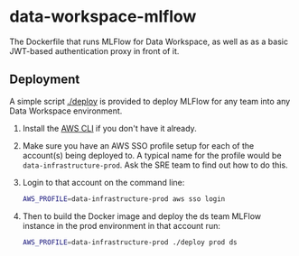 # data-workspace-mlflow

The Dockerfile that runs MLFlow for Data Workspace, as well as as a basic JWT-based authentication proxy in front of it.


## Deployment

A simple script [./deploy](deploy) is provided to deploy MLFlow for any team into any Data Workspace environment.

1. Install the [AWS CLI](https://docs.aws.amazon.com/cli/latest/userguide/getting-started-install.html) if you don't have it already.

2. Make sure you have an AWS SSO profile setup for each of the account(s) being deployed to. A typical name for the profile would be `data-infrastructure-prod`. Ask the SRE team to find out how to do this.

3. Login to that account on the command line:

   ```bash
   AWS_PROFILE=data-infrastructure-prod aws sso login
   ```

4. Then to build the Docker image and deploy the ds team MLFlow instance in the prod environment in that account run:

   ```bash
   AWS_PROFILE=data-infrastructure-prod ./deploy prod ds
   ```
